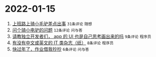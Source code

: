 # 2022-01-15

1. [上班路上骑小毛驴差点出事](https://www.v2ex.com/t/828376) `31条评论` `随想`
1. [问个骑小电驴的问题](https://www.v2ex.com/t/828381) `12条评论` `问与答`
1. [请教独立开发者们， app 的 UI 也是自己思考画出来的吗](https://www.v2ex.com/t/828398) `9条评论` `程序员`
1. [有没有中文或英文的 IT 类杂志（纸）](https://www.v2ex.com/t/828383) `8条评论` `程序员`
1. [快过年了，作业借我抄抄](https://www.v2ex.com/t/828392) `6条评论` `问与答`

